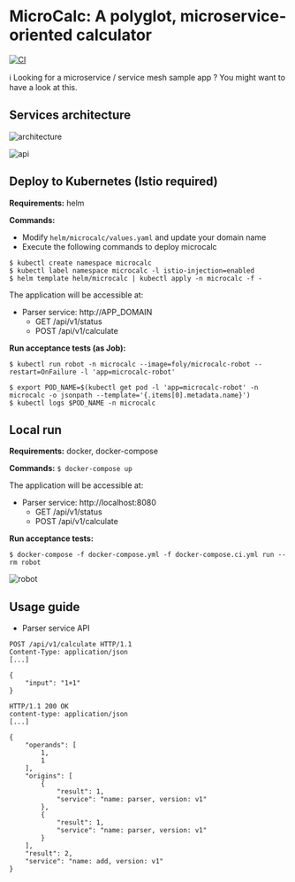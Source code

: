 # MicroCalc: A polyglot, microservice-oriented calculator

[![CI](https://github.com/nquocnghia/microcalc/workflows/CI/badge.svg)](https://github.com/nquocnghia/microcalc/actions?query=workflow%3ACI)

ℹ Looking for a microservice / service mesh sample app ? You might want to have a look at this.

## Services architecture

![architecture](diagrams/architecture.svg)

![api](diagrams/api.gif)

## Deploy to Kubernetes (Istio required)

**Requirements:** helm

**Commands:**

- Modify `helm/microcalc/values.yaml` and update your domain name
- Execute the following commands to deploy microcalc
```shell
$ kubectl create namespace microcalc
$ kubectl label namespace microcalc -l istio-injection=enabled
$ helm template helm/microcalc | kubectl apply -n microcalc -f -
```

The application will be accessible at:

- Parser service: http://APP_DOMAIN
    - GET /api/v1/status
    - POST /api/v1/calculate

**Run acceptance tests (as Job):** 

```shell
$ kubectl run robot -n microcalc --image=foly/microcalc-robot --restart=OnFailure -l 'app=microcalc-robot'

$ export POD_NAME=$(kubectl get pod -l 'app=microcalc-robot' -n microcalc -o jsonpath --template='{.items[0].metadata.name}')
$ kubectl logs $POD_NAME -n microcalc
```

## Local run

**Requirements:** docker, docker-compose

**Commands:** `$ docker-compose up`

The application will be accessible at:

- Parser service: http://localhost:8080
    - GET /api/v1/status
    - POST /api/v1/calculate

**Run acceptance tests:**

```shell
$ docker-compose -f docker-compose.yml -f docker-compose.ci.yml run --rm robot
```

![robot](diagrams/robot.gif)

## Usage guide

- Parser service API

```
POST /api/v1/calculate HTTP/1.1
Content-Type: application/json
[...]

{
    "input": "1+1"
}

HTTP/1.1 200 OK
content-type: application/json
[...]

{
    "operands": [
        1,
        1
    ],
    "origins": [
        {
            "result": 1,
            "service": "name: parser, version: v1"
        },
        {
            "result": 1,
            "service": "name: parser, version: v1"
        }
    ],
    "result": 2,
    "service": "name: add, version: v1"
}
```
